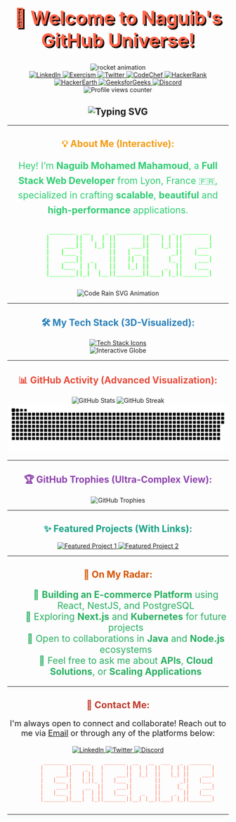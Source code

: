 <h1 align="center" style="font-weight: bold; color: #ff6347; font-size: 3em; text-shadow: 3px 3px #000;">🚀 Welcome to Naguib's GitHub Universe!</h1>

<div id="header" align="center">
  <!-- Rocket animation -->
  <img src="https://media.giphy.com/media/3oKIPnAiaMCws8nOsE/giphy.gif" width="200" alt="rocket animation" />

  <!-- Social Media Badges -->
  <div id="badges" align="center">
    <a href="https://www.linkedin.com/in/naguib-med/" target="_blank">
      <img src="https://img.shields.io/badge/LinkedIn-0077B5?style=for-the-badge&logo=linkedin&logoColor=white" alt="LinkedIn" />
    </a>
    <a href="https://exercism.org/profiles/Naguib/" target="_blank">
      <img src="https://d24y9kuxp2d7l2.cloudfront.net/assets/icons/exercism-with-logo-black-b427c06c6a068ba9f391734115e4d22dfa876d1d.svg" alt="Exercism" />
    </a>
    <a href="https://twitter.com/NaguibMohamed11" target="_blank">
      <img src="https://img.shields.io/badge/Twitter-1DA1F2?style=for-the-badge&logo=twitter&logoColor=white" alt="Twitter" />
    </a>
    <a href="https://www.codechef.com/users/naguibmed" target="_blank">
      <img src="https://img.shields.io/badge/CodeChef-5B4638?style=for-the-badge&logo=codechef&logoColor=white" alt="CodeChef" />
    </a>
    <a href="https://www.hackerrank.com/moma_naguib" target="_blank">
      <img src="https://img.shields.io/badge/HackerRank-2EC866?style=for-the-badge&logo=hackerrank&logoColor=white" alt="HackerRank" />
    </a>
    <a href="https://www.hackerearth.com/@moma.naguib" target="_blank">
      <img src="https://img.shields.io/badge/HackerEarth-323754?style=for-the-badge&logo=hackerearth&logoColor=white" alt="HackerEarth" />
    </a>
    <a href="https://auth.geeksforgeeks.org/user/momanaf7ug/" target="_blank">
      <img src="https://img.shields.io/badge/GeeksforGeeks-0F9D58?style=for-the-badge&logo=geeksforgeeks&logoColor=white" alt="GeeksforGeeks" />
    </a>
    <a href="Buigan#0001">
      <img src="https://img.shields.io/badge/Discord-7289DA?style=for-the-badge&logo=discord&logoColor=white" alt="Discord" />
    </a>
  </div>
  
  <!-- Profile View Counter -->
  <img src="https://komarev.com/ghpvc/?username=naguib-med&style=flat-square&color=blue" alt="Profile views counter" />
  
  <!-- Custom Welcome Animation -->
  <h2 align="center">
    <img src="https://readme-typing-svg.herokuapp.com?font=Monoton&size=24&duration=5000&color=F75C7E&center=true&vCenter=true&lines=Welcome+to+My+Creative+Hub!" alt="Typing SVG" />
  </h2>
</div>

---

<h2 align="center" style="color: #f39c12;">💡 About Me (Interactive):</h2>

<p align="center" style="font-size: 1.5em; color: #2ecc71; line-height: 1.6;">
  Hey! I’m <strong>Naguib Mohamed Mahamoud</strong>, a <strong>Full Stack Web Developer</strong> from Lyon, France 🇫🇷, specialized in crafting <strong>scalable</strong>, <strong>beautiful</strong> and <strong>high-performance</strong> applications.
</p>

<!-- ASCII art for a more unique welcome -->
<div align="center">
  <pre style="font-size: 14px; color: #00ff00; font-family: monospace;">
       _______  __    _  _______  ___   _  _______ 
      |       ||  |  | ||       ||   | | ||       |
      |    ___||   |_| ||    ___||   |_| ||    ___|
      |   |___ |       ||   | __ |      _||   |___ 
      |    ___||  _    ||   ||  ||     |_ |    ___|
      |   |___ | | |   ||   |_| ||    _  ||   |___ 
      |_______||_|  |__||_______||___| |_||_______|
  </pre>
</div>

<div align="center">
  <!-- Advanced SVG Animation for Originality -->
  <img src="https://raw.githubusercontent.com/naguib-med/naguib-med/main/code-rain.svg" alt="Code Rain SVG Animation" />
</div>

---

<h2 align="center" style="color: #2980b9;">🛠️ My Tech Stack (3D-Visualized):</h2>

<!-- Skill Icons with Animation Effect -->
<div align="center">
  <a href="https://skillicons.dev" target="_blank">
    <img src="https://skillicons.dev/icons?i=html,css,js,ts,nodejs,react,nestjs,express,spring,java,python,aws,git,kubernetes,postgresql&theme=dark" alt="Tech Stack Icons" />
  </a>
</div>

<!-- Dynamic 3D Globe for Global Collaboration -->
<div align="center">
  <img src="https://raw.githubusercontent.com/naguib-med/naguib-med/main/3d-globe.svg" width="400" height="400" alt="Interactive Globe" />
</div>

---

<h2 align="center" style="color: #e74c3c;">📊 GitHub Activity (Advanced Visualization):</h2>

<div align="center">
  <!-- GitHub Stats with Complex Themes -->
  <img src="https://github-readme-stats.vercel.app/api?username=naguib-med&show_icons=true&theme=tokyonight" alt="GitHub Stats" />
  <img src="https://github-readme-streak-stats.herokuapp.com/?user=naguib-med&theme=dark" alt="GitHub Streak" />
</div>

<div align="center">
  <!-- Dynamic Contribution Graph (Snake Animation) -->
  <img src="https://github.com/naguib-med/naguib-med/blob/output/github-contribution-grid-snake.svg" alt="Snake Contribution Animation" />
</div>

---

<h2 align="center" style="color: #8e44ad;">🏆 GitHub Trophies (Ultra-Complex View):</h2>

<div align="center">
  <!-- GitHub Trophies with Complex Layout -->
  <img src="https://github-profile-trophy.vercel.app/?username=naguib-med&theme=juicyfresh&no-frame=true&row=2&column=5" alt="GitHub Trophies" />
</div>

---

<h2 align="center" style="color: #16a085;">✨ Featured Projects (With Links):</h2>

<div align="center">
  <!-- Featured Projects with High-Resolution Thumbnails -->
  <a href="https://github.com/naguib-med/project-1">
    <img src="https://github-readme-stats.vercel.app/api/pin/?username=naguib-med&repo=project-1&theme=radical" alt="Featured Project 1" />
  </a>
  <a href="https://github.com/naguib-med/project-2">
    <img src="https://github-readme-stats.vercel.app/api/pin/?username=naguib-med&repo=project-2&theme=radical" alt="Featured Project 2" />
  </a>
</div>

---

<h2 align="center" style="color: #d35400;">🚀 On My Radar:</h2>

<div align="center">
  <!-- 3D-Visualizations of Projects I'm Currently Working On -->
  <ul style="list-style-type: none; font-size: 1.5em; color: #27ae60;">
    <li>🔭 <strong>Building an E-commerce Platform</strong> using React, NestJS, and PostgreSQL</li>
    <li>🚀 Exploring <strong>Next.js</strong> and <strong>Kubernetes</strong> for future projects</li>
    <li>🤝 Open to collaborations in <strong>Java</strong> and <strong>Node.js</strong> ecosystems</li>
    <li>💬 Feel free to ask me about <strong>APIs</strong>, <strong>Cloud Solutions</strong>, or <strong>Scaling Applications</strong></li>
  </ul>
</div>

---

<h2 align="center" style="color: #c0392b;">🎯 Contact Me:</h2>

<div align="center">
  <!-- Contact Form or Interactive Email CTA -->
  <p style="font-size: 1.3em;">I'm always open to connect and collaborate! Reach out to me via <a href="mailto:moma.naguib@gmail.com">Email</a> or through any of the platforms below:</p>
  
  <!-- Social Icons -->
  <a href="https://www.linkedin.com/in/naguib-med/">
    <img src="https://img.shields.io/badge/-LinkedIn-blue?style=flat-square&logo=Linkedin&logoColor=white" alt="LinkedIn" />
  </a>
  <a href="https://twitter.com/NaguibMohamed11">
    <img src="https://img.shields.io/badge/-Twitter-1DA1F2?style=flat-square&logo=Twitter&logoColor=white" alt="Twitter" />
  </a>
  <a href="Buigan#0001">
    <img src="https://img.shields.io/badge/-Discord-7289DA?style=flat-square&logo=Discord&logoColor=white" alt="Discord" />
  </a>
</div>

<!-- Footer ASCII art for a final unique touch -->
<div align="center">
  <pre style="font-size: 12px; color: #ff6347;">
       _______  ______    _______  __   __  ___   _  _______ 
      |       ||    _ |  |       ||  | |  ||   | | ||       |
      |    ___||   | ||  |    ___||  |_|  ||   |_| ||    ___|
      |   |___ |   |_||_ |   |___ |       ||      _||   |___ 
      |    ___||    __  ||    ___||       ||     |_ |    ___|
      |   |___ |   |  | ||   |___ |   _   ||    _  ||   |___ 
      |_______||___|  |_||_______||__| |__||___| |_||_______|
  </pre>
</div>

---

<!---
naguib-med/naguib-med is a ✨ special ✨ repository because its `README.md` (this file) appears on your GitHub profile.
You can click the Preview link to take a look at your changes.
--->
